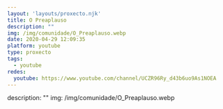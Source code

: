 ```yaml
---
layout: 'layouts/proxecto.njk'
title: O Preaplauso
description: ""
img: /img/comunidade/O_Preaplauso.webp
date: 2020-04-29 12:09:35
platform: youtube
type: proxecto
tags:
  - youtube
redes:
  youtube: https://www.youtube.com/channel/UCZR96Ry_d43b6uo9As1NOEA
---
```

description: ""
img: /img/comunidade/O_Preaplauso.webp
